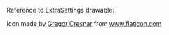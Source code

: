 Reference to ExtraSettings drawable:

Icon made by <a href="https://www.flaticon.com/authors/gregor-cresnar">Gregor Cresnar</a> from www.flaticon.com 
